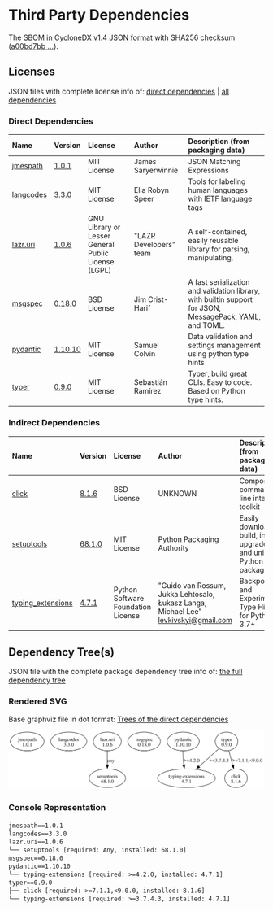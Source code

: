 # Third Party Dependencies

<!--[[[fill sbom_sha256()]]]-->
The [SBOM in CycloneDX v1.4 JSON format](https://git.sr.ht/~sthagen/turvallisuusneuvonta/blob/default/sbom/cdx.json) with SHA256 checksum ([a00bd7bb ...](https://git.sr.ht/~sthagen/turvallisuusneuvonta/blob/default/sbom/cdx.json.sha256 "sha256:a00bd7bbe39b598190ef849aee5f830a2402a4a8da306a6524222150189be6e5")).
<!--[[[end]]] (checksum: 015fb128f36cbef6fbb824fe710d8aa9)-->
## Licenses

JSON files with complete license info of: [direct dependencies](direct-dependency-licenses.json) | [all dependencies](all-dependency-licenses.json)

### Direct Dependencies

<!--[[[fill direct_dependencies_table()]]]-->
| Name                                                | Version                                               | License                                             | Author                 | Description (from packaging data)                                                                        |
|:----------------------------------------------------|:------------------------------------------------------|:----------------------------------------------------|:-----------------------|:---------------------------------------------------------------------------------------------------------|
| [jmespath](https://github.com/jmespath/jmespath.py) | [1.0.1](https://pypi.org/project/jmespath/1.0.1/)     | MIT License                                         | James Saryerwinnie     | JSON Matching Expressions                                                                                |
| [langcodes](https://github.com/rspeer/langcodes)    | [3.3.0](https://pypi.org/project/langcodes/3.3.0/)    | MIT License                                         | Elia Robyn Speer       | Tools for labeling human languages with IETF language tags                                               |
| [lazr.uri](https://launchpad.net/lazr.uri)          | [1.0.6](https://pypi.org/project/lazr.uri/1.0.6/)     | GNU Library or Lesser General Public License (LGPL) | "LAZR Developers" team | A self-contained, easily reusable library for parsing, manipulating,                                     |
| [msgspec](https://jcristharif.com/msgspec/)         | [0.18.0](https://pypi.org/project/msgspec/0.18.0/)    | BSD License                                         | Jim Crist-Harif        | A fast serialization and validation library, with builtin support for JSON, MessagePack, YAML, and TOML. |
| [pydantic](https://github.com/pydantic/pydantic)    | [1.10.10](https://pypi.org/project/pydantic/1.10.10/) | MIT License                                         | Samuel Colvin          | Data validation and settings management using python type hints                                          |
| [typer](https://github.com/tiangolo/typer)          | [0.9.0](https://pypi.org/project/typer/0.9.0/)        | MIT License                                         | Sebastián Ramírez      | Typer, build great CLIs. Easy to code. Based on Python type hints.                                       |
<!--[[[end]]] (checksum: 0c62951bcb2787a14126d5d701558a1a)-->

### Indirect Dependencies

<!--[[[fill indirect_dependencies_table()]]]-->
| Name                                                             | Version                                                    | License                            | Author                                                                                | Description (from packaging data)                                       |
|:-----------------------------------------------------------------|:-----------------------------------------------------------|:-----------------------------------|:--------------------------------------------------------------------------------------|:------------------------------------------------------------------------|
| [click](https://palletsprojects.com/p/click/)                    | [8.1.6](https://pypi.org/project/click/8.1.6/)             | BSD License                        | UNKNOWN                                                                               | Composable command line interface toolkit                               |
| [setuptools](https://github.com/pypa/setuptools)                 | [68.1.0](https://pypi.org/project/setuptools/68.1.0/)      | MIT License                        | Python Packaging Authority                                                            | Easily download, build, install, upgrade, and uninstall Python packages |
| [typing_extensions](https://github.com/python/typing_extensions) | [4.7.1](https://pypi.org/project/typing_extensions/4.7.1/) | Python Software Foundation License | "Guido van Rossum, Jukka Lehtosalo, Łukasz Langa, Michael Lee" <levkivskyi@gmail.com> | Backported and Experimental Type Hints for Python 3.7+                  |
<!--[[[end]]] (checksum: 54ea74a8f5484b0c7c65d83ed198f978)-->

## Dependency Tree(s)

JSON file with the complete package dependency tree info of: [the full dependency tree](package-dependency-tree.json)

### Rendered SVG

Base graphviz file in dot format: [Trees of the direct dependencies](package-dependency-tree.dot.txt)

<img src="./package-dependency-tree.svg" alt="Trees of the direct dependencies" title="Trees of the direct dependencies"/>

### Console Representation

<!--[[[fill dependency_tree_console_text()]]]-->
````console
jmespath==1.0.1
langcodes==3.3.0
lazr.uri==1.0.6
└── setuptools [required: Any, installed: 68.1.0]
msgspec==0.18.0
pydantic==1.10.10
└── typing-extensions [required: >=4.2.0, installed: 4.7.1]
typer==0.9.0
├── click [required: >=7.1.1,<9.0.0, installed: 8.1.6]
└── typing-extensions [required: >=3.7.4.3, installed: 4.7.1]
````
<!--[[[end]]] (checksum: 59b6c45dc5bf9f44ab4df0c12365419d)-->
